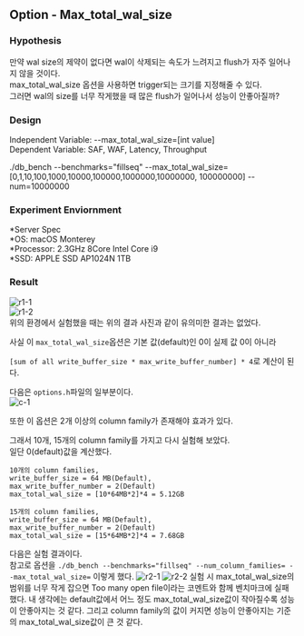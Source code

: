 

## Option - Max_total_wal_size   

### Hypothesis   
만약 wal size의 제약이 없다면 wal이 삭제되는 속도가 느려지고 flush가 자주 일어나지 않을 것이다.   
max_total_wal_size 옵션을 사용하면 trigger되는 크기를 지정해줄 수 있다.    
그러면 wal의 size를 너무 작게했을 때 많은 flush가 일어나서 성능이 안좋아질까?   

### Design   
Independent Variable: --max_total_wal_size=[int value]   
Dependent Variable: SAF, WAF, Latency, Throughput   

./db_bench --benchmarks="fillseq" --max_total_wal_size=[0,1,10,100,1000,10000,100000,1000000,10000000, 100000000] --num=10000000   

### Experiment Enviornment   
*Server Spec   
    *OS: macOS Monterey   
    *Processor: 2.3GHz 8Core Intel Core i9   
    *SSD: APPLE SSD AP1024N 1TB   

### Result    
![r1-1](https://drive.google.com/file/d/1PYd69aCFcH0GaBVUIAKNit_4TPkdfqqI/view?usp=sharing)   
![r1-2](https://drive.google.com/file/d/12zU7vK_JZjnUA1FbO19ciofSQZPC4SkV/view?usp=sharing)   
위의 환경에서 실험했을 때는 위의 결과 사진과 같이 유의미한 결과는 없었다.   

사실 이 ```max_total_wal_size```옵션은 기본 값(default)인 0이 실제 값 0이 아니라    

```[sum of all write_buffer_size * max_write_buffer_number] * 4```로 계산이 된다.   

다음은 ```options.h```파일의 일부분이다.   
![c-1](https://drive.google.com/file/d/1VnoWgvvAfbxkFBnGIPu5Mc-oDHc8n8LQ/view?usp=sharing)   

또한 이 옵션은 2개 이상의 column family가 존재해야 효과가 있다.   

그래서 10개, 15개의 column family를 가지고 다시 실험해 보았다.    
일단 0(default)값을 계산했다.   
```
10개의 column families,   
write_buffer_size = 64 MB(Default),   
max_write_buffer_number = 2(Default)   
max_total_wal_size = [10*64MB*2]*4 = 5.12GB   
```
```
15개의 column families,   
write_buffer_size = 64 MB(Default),   
max_write_buffer_number = 2(Default)   
max_total_wal_size = [15*64MB*2]*4 = 7.68GB   
```

다음은 실험 결과이다.    
참고로 옵션을 ```./db_bench --benchmarks="fillseq" --num_column_families= --max_total_wal_size=``` 이렇게 했다.
![r2-1](https://drive.google.com/file/d/1zxOxRxMONuz6QLngKZIZpB74fovir4lA/view?usp=sharing)
![r2-2](https://drive.google.com/file/d/1LiBye9ubVCr5aPwKJVXzBDdoRYJzM8QF/view?usp=sharing)
실험 시 max_total_wal_size의 범위를 너무 작게 잡으면 Too many open file이라는 코멘트와 함께 벤치마크에 실패했다. 
내 생각에는 default값에서 어느 정도 max_total_wal_size값이 작아질수록 성능이 안좋아지는 것 같다.
그리고 column family의 값이 커지면 성능이 안좋아지는 기준의 max_total_wal_size값이 큰 것 같다.




